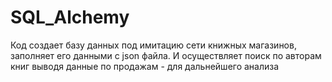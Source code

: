 # SQL_Alchemy
Код создает базу данных под имитацию сети книжных магазинов, заполняет его данными с json файла.
И осуществляет поиск по авторам книг выводя данные по продажам - для дальнейшего анализа
